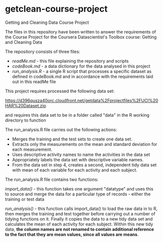 # getclean-course-project

Getting and Cleaning Data Course Project

The files in this repository have been written to answer the requirements of the Course Project for the Coursera Datascientist's Toolbox course: Getting and Cleaning Data

The repository consists of three files:
- *readMe.md* - this file explaining the repository and scripts
- *codeBook.md* - a data dictionary for the data analysed in this project
- *run_analysis.R* - a single R script that processes a specific dataset as defined in codeBook.md and in accordance with the requirements laid out in this readMe file

This project requires processed the following data set:

https://d396qusza40orc.cloudfront.net/getdata%2Fprojectfiles%2FUCI%20HAR%20Dataset.zip

and requires this data set to be in a folder called "data" in the R working directory to function

The run_analysis.R file carries out the following actions:

- Merges the training and the test sets to create one data set.
- Extracts only the measurements on the mean and standard deviation for each measurement. 
- Uses descriptive activity names to name the activities in the data set
- Appropriately labels the data set with descriptive variable names. 
- From the data set in step 4, creates a second, independent tidy data set with mean of each variable for each activity and each subject.

The run_analysis.R file contains two functions:

*import_data()* - this function takes one argument "datatype" and uses this to source and merge the data for a particular type of records - either the training or test data

*run_analysis()* - this function calls import_data() to load the raw data in to R, then merges the training and test together before carrying out a number of tidying functions on it. Finally it copies the data to a new tidy data set and calculates the mean of each activity for each subject. Within this new tidy data, **the column names are not renamed to contain additional reference to the fact that they are mean values, since all values are means**.
